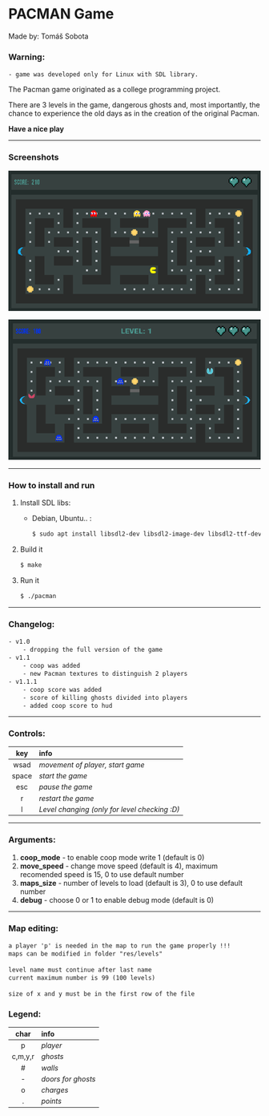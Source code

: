 # PACMAN Game
Made by: Tomáš Sobota

### Warning:
    - game was developed only for Linux with SDL library.


The Pacman game originated as a college programming project.

There are 3 levels in the game, dangerous ghosts and, most importantly, the chance to experience the old days as in the creation of the original Pacman.

**Have a nice play**

---

### Screenshots
![Game](/res/pacman_art.png)

![GameCoop](/res/pacman_art_coop.png)

---

### How to install and run
1. Install SDL libs:

    - Debian, Ubuntu.. :
        ```bash
        $ sudo apt install libsdl2-dev libsdl2-image-dev libsdl2-ttf-dev cmake pkg-config
        ```
2. Build it
    ```bash
    $ make
    ```

3. Run it
    ```bash
    $ ./pacman
    ```

---

### Changelog:
    - v1.0
        - dropping the full version of the game
    - v1.1 
        - coop was added
        - new Pacman textures to distinguish 2 players
    - v1.1.1 
        - coop score was added
        - score of killing ghosts divided into players
        - added coop score to hud

---

### Controls:
|key  |info                                         |
|:---:|:--------------------------------------------|
|wsad |*movement of player, start game*             |
|space|*start the game*                             |
|esc  |*pause the game*                             |
|r    |*restart the game*                           |
|l    |*Level changing (only for level checking :D)*|

---

### Arguments:

1. **coop_mode** - to enable coop mode write 1 (default is 0)
2. **move_speed** - change move speed (default is 4), 
                    maximum recomended speed is 15, 0 to use default number 
3. **maps_size** - number of levels to load (default is 3), 0 to use default number
4. **debug** - choose 0 or 1 to enable debug mode (default is 0)

---

### Map editing:
    a player 'p' is needed in the map to run the game properly !!!
    maps can be modified in folder "res/levels"
    
    level name must continue after last name
    current maximum number is 99 (100 levels)

    size of x and y must be in the first row of the file

### Legend: 
|char |info                   |
|:-----:|:--------------------|
|p      |*player*             |
|c,m,y,r|*ghosts*             |
|#      |*walls*              |
|-      |*doors for ghosts*   |
|o      |*charges*            |
|.      |*points*             |